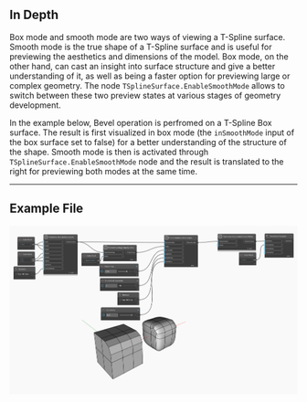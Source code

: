## In Depth

Box mode and smooth mode are two ways of viewing a T-Spline surface. Smooth mode is the true shape of a T-Spline surface and is useful for previewing the aesthetics and dimensions of the model. Box mode, on the other hand, can cast an insight into surface structure and give a better understanding of it, as well as being a faster option for previewing large or complex geometry. The node `TSplineSurface.EnableSmoothMode` allows to switch between these two preview states at various stages of geometry development. 

In the example below, Bevel operation is perfromed on a T-Spline Box surface. The result is first visualized in box mode (the `inSmoothMode` input of the box surface set to false) for a better understanding of the structure of the shape. Smooth mode is then is activated through `TSplineSurface.EnableSmoothMode` node and the result is translated to the right for previewing both modes at the same time.
___
## Example File

![TSplineSurface.EnableSmoothMode](./Autodesk.DesignScript.Geometry.TSpline.TSplineSurface.EnableSmoothMode_img.jpg)